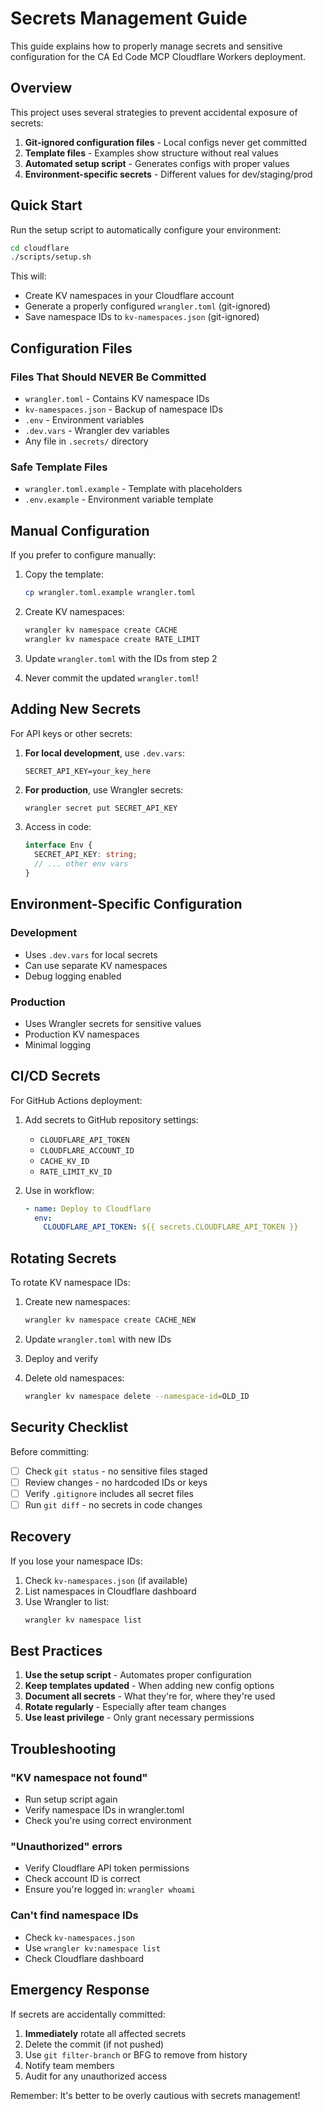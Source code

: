 # Secrets Management Guide

This guide explains how to properly manage secrets and sensitive configuration for the CA Ed Code MCP Cloudflare Workers deployment.

## Overview

This project uses several strategies to prevent accidental exposure of secrets:

1. **Git-ignored configuration files** - Local configs never get committed
2. **Template files** - Examples show structure without real values  
3. **Automated setup script** - Generates configs with proper values
4. **Environment-specific secrets** - Different values for dev/staging/prod

## Quick Start

Run the setup script to automatically configure your environment:

```bash
cd cloudflare
./scripts/setup.sh
```

This will:
- Create KV namespaces in your Cloudflare account
- Generate a properly configured `wrangler.toml` (git-ignored)
- Save namespace IDs to `kv-namespaces.json` (git-ignored)

## Configuration Files

### Files That Should NEVER Be Committed

- `wrangler.toml` - Contains KV namespace IDs
- `kv-namespaces.json` - Backup of namespace IDs
- `.env` - Environment variables
- `.dev.vars` - Wrangler dev variables
- Any file in `.secrets/` directory

### Safe Template Files

- `wrangler.toml.example` - Template with placeholders
- `.env.example` - Environment variable template

## Manual Configuration

If you prefer to configure manually:

1. Copy the template:
   ```bash
   cp wrangler.toml.example wrangler.toml
   ```

2. Create KV namespaces:
   ```bash
   wrangler kv namespace create CACHE
   wrangler kv namespace create RATE_LIMIT
   ```

3. Update `wrangler.toml` with the IDs from step 2

4. Never commit the updated `wrangler.toml`!

## Adding New Secrets

For API keys or other secrets:

1. **For local development**, use `.dev.vars`:
   ```
   SECRET_API_KEY=your_key_here
   ```

2. **For production**, use Wrangler secrets:
   ```bash
   wrangler secret put SECRET_API_KEY
   ```

3. Access in code:
   ```typescript
   interface Env {
     SECRET_API_KEY: string;
     // ... other env vars
   }
   ```

## Environment-Specific Configuration

### Development
- Uses `.dev.vars` for local secrets
- Can use separate KV namespaces
- Debug logging enabled

### Production
- Uses Wrangler secrets for sensitive values
- Production KV namespaces
- Minimal logging

## CI/CD Secrets

For GitHub Actions deployment:

1. Add secrets to GitHub repository settings:
   - `CLOUDFLARE_API_TOKEN`
   - `CLOUDFLARE_ACCOUNT_ID`
   - `CACHE_KV_ID`
   - `RATE_LIMIT_KV_ID`

2. Use in workflow:
   ```yaml
   - name: Deploy to Cloudflare
     env:
       CLOUDFLARE_API_TOKEN: ${{ secrets.CLOUDFLARE_API_TOKEN }}
   ```

## Rotating Secrets

To rotate KV namespace IDs:

1. Create new namespaces:
   ```bash
   wrangler kv namespace create CACHE_NEW
   ```

2. Update `wrangler.toml` with new IDs

3. Deploy and verify

4. Delete old namespaces:
   ```bash
   wrangler kv namespace delete --namespace-id=OLD_ID
   ```

## Security Checklist

Before committing:

- [ ] Check `git status` - no sensitive files staged
- [ ] Review changes - no hardcoded IDs or keys
- [ ] Verify `.gitignore` includes all secret files
- [ ] Run `git diff` - no secrets in code changes

## Recovery

If you lose your namespace IDs:

1. Check `kv-namespaces.json` (if available)
2. List namespaces in Cloudflare dashboard
3. Use Wrangler to list:
   ```bash
   wrangler kv namespace list
   ```

## Best Practices

1. **Use the setup script** - Automates proper configuration
2. **Keep templates updated** - When adding new config options
3. **Document all secrets** - What they're for, where they're used
4. **Rotate regularly** - Especially after team changes
5. **Use least privilege** - Only grant necessary permissions

## Troubleshooting

### "KV namespace not found"
- Run setup script again
- Verify namespace IDs in wrangler.toml
- Check you're using correct environment

### "Unauthorized" errors
- Verify Cloudflare API token permissions
- Check account ID is correct
- Ensure you're logged in: `wrangler whoami`

### Can't find namespace IDs
- Check `kv-namespaces.json`
- Use `wrangler kv:namespace list`
- Check Cloudflare dashboard

## Emergency Response

If secrets are accidentally committed:

1. **Immediately** rotate all affected secrets
2. Delete the commit (if not pushed)
3. Use `git filter-branch` or BFG to remove from history
4. Notify team members
5. Audit for any unauthorized access

Remember: It's better to be overly cautious with secrets management!